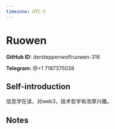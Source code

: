 ```yaml
---
timezone: UTC-5
---
```


# Ruowen

**GitHub ID:** dersteppenwolfruowen-316

**Telegram:** @+1 7187375038

## Self-introduction

信息学在读，对web3，技术哲学有浓厚兴趣。

## Notes

<!-- Content_START -->


<!-- Content_END -->
